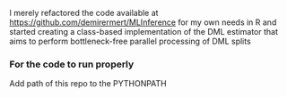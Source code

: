 I merely refactored the code available at https://github.com/demirermert/MLInference for my own needs in R and started creating a class-based implementation of the DML estimator that aims to perform bottleneck-free parallel processing of DML splits

### For the code to run properly
Add path of this repo to the PYTHONPATH
